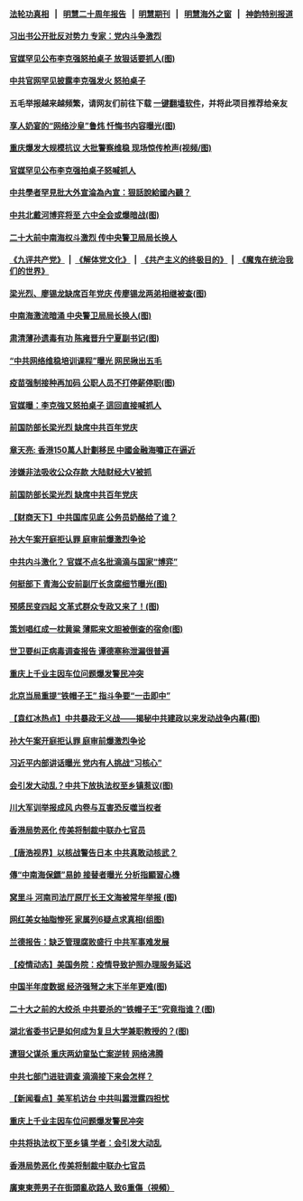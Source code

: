 #### [法轮功真相](https://github.com/gfw-breaker/truth/blob/master/README.md?t=0) &nbsp;&nbsp;|&nbsp;&nbsp; [明慧二十周年报告](https://github.com/gfw-breaker/mh-reports/blob/master/README.md?t=0) &nbsp;&nbsp;|&nbsp;&nbsp;[明慧期刊](https://github.com/gfw-breaker/mh-qikan) &nbsp;&nbsp;|&nbsp;&nbsp; [明慧海外之窗](https://github.com/gfw-breaker/mh-news/blob/master/README.md?t=0) &nbsp;&nbsp;|&nbsp;&nbsp; [神韵特别报道](https://github.com/gfw-breaker/mh-news/blob/master/shenyun.md?t=0)
#### [ 习出书公开批反对势力 专家：党内斗争激烈](https://github.com/gfw-breaker/banned-news3/blob/master/pages/nsc413/n13091652.md)
#### [ 官媒罕见公布李克强怒拍桌子 放狠话要抓人(图)](https://github.com/gfw-breaker/banned-news3/blob/master/pages/p2/978209.md)
#### [ 中共官网罕见披露李克强发火 怒拍桌子](https://github.com/gfw-breaker/banned-news3/blob/master/pages/prog1138/a103166546.md)
#### 五毛举报越来越频繁，请网友们前往下载 [一键翻墙软件](https://github.com/gfw-breaker/ssr-accounts)，并将此项目推荐给亲友
#### [ 享人奶宴的“网络沙皇”鲁炜 忏悔书内容曝光(图)](https://github.com/gfw-breaker/banned-news3/blob/master/pages/p2/978205.md)
#### [ 重庆爆发大规模抗议 大批警察维稳 现场惊传枪声(视频/图)](https://github.com/gfw-breaker/banned-news3/blob/master/pages/p1/978156.md)
#### [ 官媒罕见公布李克强拍桌子怒喊抓人](https://github.com/gfw-breaker/banned-news3/blob/master/pages/nsc413/n13092396.md)
#### [ 中共學者罕見批大外宣淪為內宣：狠話說給國內聽？](https://github.com/gfw-breaker/banned-news3/blob/master/pages/soh5/526142.md)
#### [ 中共北戴河博弈将至 六中全会或爆暗战(图)](https://github.com/gfw-breaker/banned-news3/blob/master/pages/p2/978033.md)
#### [ 二十大前中南海权斗激烈 传中央警卫局局长换人](https://github.com/gfw-breaker/banned-news3/blob/master/pages/prog1138/a103166121.md)
#### [《九评共产党》](https://github.com/begood0513/9ping.md/blob/master/README.md) &nbsp;|&nbsp; [《解体党文化》](../../../../jtdwh.md/blob/master/README.md)  &nbsp;|&nbsp; [《共产主义的终极目的》](../../../../gczydzjmd.md/blob/master/README.md) &nbsp;|&nbsp; [《魔鬼在统治我们的世界》](../../../../mgztzwmdsj.md/blob/master/README.md) 
#### [ 梁光烈、廖锡龙缺席百年党庆 传廖锡龙两弟相继被查(图)](https://github.com/gfw-breaker/banned-news3/blob/master/pages/p2/978233.md)
#### [ 中南海激流暗涌 中央警卫局局长换人(图)](https://github.com/gfw-breaker/banned-news3/blob/master/pages/p2/978199.md)
#### [ 肃清薄孙遗毒有功 陈雍晋升宁夏副书记(图)](https://github.com/gfw-breaker/banned-news3/blob/master/pages/p2/978169.md)
#### [ “中共网络维稳培训课程”曝光 网民揪出五毛](https://github.com/gfw-breaker/banned-news3/blob/master/pages/nsc413/n13091430.md)
#### [ 疫苗强制接种再加码 公职人员不打停薪停职(图)](https://github.com/gfw-breaker/banned-news3/blob/master/pages/p1/978146.md)
#### [ 官媒曝：李克強又怒拍桌子 這回直接喊抓人](https://github.com/gfw-breaker/banned-news3/blob/master/pages/soh5/526112.md)
#### [ 前国防部长梁光烈 缺席中共百年党庆](https://github.com/gfw-breaker/banned-news3/blob/master/pages/nf4514/n13091551.md)
#### [ 章天亮: 香港150萬人計劃移民 中國金融海嘯正在逼近](https://github.com/gfw-breaker/banned-news3/blob/master/pages/soh5/526061.md)
#### [ 涉嫌非法吸收公众存款 大陆财经大V被抓](https://github.com/gfw-breaker/banned-news3/blob/master/pages/nsc413/n13092306.md)
#### [ 前国防部长梁光烈 缺席中共百年党庆](https://github.com/gfw-breaker/banned-news3/blob/master/pages/nsc413/n13091551.md)
#### [ 【财商天下】中共国库见底 公务员奶酪给了谁？](https://github.com/gfw-breaker/banned-news3/blob/master/pages/nsc413/n13091330.md)
#### [ 孙大午案开庭拒认罪 庭审前爆激烈争论](https://github.com/gfw-breaker/banned-news3/blob/master/pages/prog204/a103166901.md)
#### [ 中共内斗激化？ 官媒不点名批滴滴与国家“博弈”](https://github.com/gfw-breaker/banned-news3/blob/master/pages/prog1138/a103163936.md)
#### [ 何挺部下 青海公安前副厅长贪腐细节曝光(图)](https://github.com/gfw-breaker/banned-news3/blob/master/pages/p2/978048.md)
#### [ 预感民变四起 文革式群众专政又来了！(图)](https://github.com/gfw-breaker/banned-news3/blob/master/pages/p4/978198.md)
#### [ 策划唱红成一枕黄粱 薄熙来文胆被倒查的宿命(图)](https://github.com/gfw-breaker/banned-news3/blob/master/pages/p2/978093.md)
#### [ 世卫要纠正病毒调查报告 谭德塞称泄漏很普遍](https://github.com/gfw-breaker/banned-news3/blob/master/pages/nsc413/n13093141.md)
#### [ 重庆上千业主因车位问题爆发警民冲突](https://github.com/gfw-breaker/banned-news3/blob/master/pages/nf4514/n13091682.md)
#### [ 北京当局重提“铁帽子王” 指斗争要“一击即中”](https://github.com/gfw-breaker/banned-news3/blob/master/pages/prog1138/a103165386.md)
#### [ 【袁红冰热点】中共暴政无义战——揭秘中共建政以来发动战争内幕(图)](https://github.com/gfw-breaker/banned-news3/blob/master/pages/p2/977591.md)
#### [ 孙大午案开庭拒认罪 庭审前爆激烈争论](https://github.com/gfw-breaker/banned-news3/blob/master/pages/prog1138/a103166901.md)
#### [ 习近平内部讲话曝光 党内有人挑战“习核心”](https://github.com/gfw-breaker/banned-news3/blob/master/pages/prog1138/a103165228.md)
#### [ 会引发大动乱？中共下放执法权至乡镇惹议(图)](https://github.com/gfw-breaker/banned-news3/blob/master/pages/p1/978117.md)
#### [ 川大军训举报成风 内卷与互害恐反噬当权者](https://github.com/gfw-breaker/banned-news3/blob/master/pages/nsc413/n13093275.md)
#### [ 香港局势恶化 传美将制裁中联办七官员](https://github.com/gfw-breaker/banned-news3/blob/master/pages/nsc413/n13092036.md)
#### [ 【唐浩视界】以核战警告日本 中共真敢动核武？](https://github.com/gfw-breaker/banned-news3/blob/master/pages/nf4514/n13090771.md)
#### [ 傳“中南海保鏢”易帥 接替者曝光 分析指顯習心機](https://github.com/gfw-breaker/banned-news3/blob/master/pages/soh5/525899.md)
#### [ 窝里斗 河南司法厅原厅长王文海被常年举报 (图)](https://github.com/gfw-breaker/banned-news3/blob/master/pages/p2/978232.md)
#### [ 网红美女抽脂惨死 家属列6疑点求真相(组图)](https://github.com/gfw-breaker/banned-news3/blob/master/pages/p1/978196.md)
#### [ 兰德报告：缺乏管理腐败盛行 中共军事难发展](https://github.com/gfw-breaker/banned-news3/blob/master/pages/nsc413/n13092101.md)
#### [ 【疫情动态】美国务院：疫情导致护照办理服务延迟](https://github.com/gfw-breaker/banned-news3/blob/master/pages/prog203/a103166677.md)
#### [ 中国半年度数据 经济强弩之末下半年更难(图)](https://github.com/gfw-breaker/banned-news3/blob/master/pages/p5/978154.md)
#### [ 二十大之前的大绞杀 中共要杀的“铁帽子王”究竟指谁？(图)](https://github.com/gfw-breaker/banned-news3/blob/master/pages/p2/978126.md)
#### [ 湖北省委书记是如何成为复旦大学兼职教授的？(图)](https://github.com/gfw-breaker/banned-news3/blob/master/pages/p2/977955.md)
#### [ 遭狠父谋杀 重庆两幼童坠亡案逆转 网络沸腾](https://github.com/gfw-breaker/banned-news3/blob/master/pages/nsc413/n13093149.md)
#### [ 中共七部门进驻调查 滴滴接下来会怎样？](https://github.com/gfw-breaker/banned-news3/blob/master/pages/nsc413/n13093014.md)
#### [ 【新闻看点】美军机访台 中共叫嚣泄露四担忧](https://github.com/gfw-breaker/banned-news3/blob/master/pages/nsc413/n13092023.md)
#### [ 重庆上千业主因车位问题爆发警民冲突](https://github.com/gfw-breaker/banned-news3/blob/master/pages/nsc413/n13091682.md)
#### [ 中共将执法权下至乡镇 学者：会引发大动乱](https://github.com/gfw-breaker/banned-news3/blob/master/pages/nsc413/n13089721.md)
#### [ 香港局势恶化 传美将制裁中联办七官员](https://github.com/gfw-breaker/banned-news3/blob/master/pages/nf4514/n13092036.md)
#### [ 廣東東莞男子在街頭亂砍路人 致6重傷（視頻）](https://github.com/gfw-breaker/banned-news3/blob/master/pages/soh5/526109.md)
